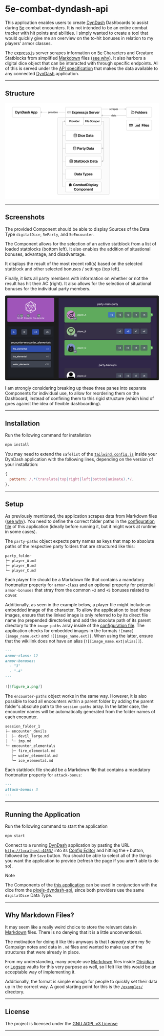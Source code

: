 # 5e-combat-dyndash-api

This application enables users to create [DynDash](https://github.com/dd-framework/DynDash) Dashboards to assist during [5e](https://roll20.net/compendium/dnd5e/) combat encounters. It is not intended to be an entire combat tracker with hit points and abilities. I simply wanted to create a tool that would quickly give me an overview on the to-hit bonuses in relation to my players' armor classes.

The [express.js](https://expressjs.com) server scrapes information on [5e](https://roll20.net/compendium/dnd5e/) Characters and Creature Statblocks from simplified [Markdown](https://en.wikipedia.org/wiki/Markdown) files ([see why](#why-markdown-files)). It also harbors a digital dice object that can be interacted with through specific endpoints. All of this is served under the [API specification](https://github.com/dd-framework/DynDash/blob/main/example_provider/API_SPECIFICATION.md) that makes the data available to any connected [DynDash](https://github.com/dd-framework/DynDash) application.

---

## Structure

![Structure_Graph](/resources/5e_Combat_DynDash_API.png)

---

## Screenshots

The provided Component should be able to display Sources of the Data Type `digitalDice`, `5eParty`, and `5eEncounter`.

The Component allows for the selection of an active statblock from a list of loaded statblocks (bottom left). It also enables the addition of situational bonuses, advantage, and disadvantage.

It displays the result of the most recent roll(s) based on the selected statblock and other selected bonuses / settings (top left).

Finally, it lists all party members with information on whether or not the result has hit their AC (right). It also allows for the selection of situational bonuses for the individual party members.

![Component_Screenshot](/resources/Example_Screenshot.png)

I am strongly considering breaking up these three panes into separate Components for individual use, to allow for reordering them on the Dashboard, instead of confining them to this rigid structure (which kind of goes against the idea of flexible dashboarding).

---

## Installation

Run the following command for installation
```sh
npm install
```

You may need to extend the `safelist` of the [`tailwind.config.js`](https://github.com/dd-framework/DynDash/blob/main/tailwind.config.js) inside your DynDash application with the following lines, depending on the version of your installation:
```js
{
  pattern: /.*(translate|top|right|left|bottom|animate).*/,
},
```

---

## Setup

As previously mentioned, the application scrapes data from Markdown files ([see why](#why-markdown-files)). You need to define the correct folder paths in the [configuration file](/5e_combat_provider/config.json) of this application (ideally before running it, but it might work at runtime in some cases).

The `party-paths` object expects party names as keys that map to absolute paths of the respective party folders that are structured like this:

```
party_folder
├─ player_A.md
├─ player_B.md
└─ player_C.md
```

Each player file should be a Markdown file that contains a mandatory frontmatter property for `armor-class` and an optional property for potential `armor-bonuses` that stray from the common `+2` and `+5` bonuses related to cover.

Additionally, as seen in the example below, a player file might include an embedded image of the character. To allow the application to load these images, ensure that the linked image is only referred to by its direct file name (no prepended directories) and add the absolute path of its parent directory to the `image-paths` array inside of the [configuration file](/5e_combat_provider/config.json). The application checks for embedded images in the formats `![name](image_name.ext)` and `![[image_name.ext]]`. When using the latter, ensure that the wikilink does not have an alias (`![[image_name.ext|alias]]`).

```markdown
---
armor-class: 12
armor-bonuses:
  - "3"
  - "-4"
---

![[figure_a.png]]
```

The `encounter-paths` object works in the same way. However, it is also possible to load all encounters within a parent folder by adding the parent folder's absolute path to the `session-paths` array. In the latter case, the encounter names will be automatically generated from the folder names of each encounter.

```
session_folder_1
├─ encounter_devils
│  ├─ devil_large.md
│  └─ imp.md
└─ encounter_elementals
   ├─ fire_elemental.md
   ├─ water_elemental.md
   └─ ice_elemental.md
```

Each statblock file should be a Markdown file that contains a mandatory frontmatter property for `attack-bonus`:

```markdown
---
attack-bonus: 3
---
```

---

## Running the Application

Run the following command to start the application
```sh
npm start
```

Connect to a running [DynDash](https://github.com/dd-framework/DynDash) application by pasting the URL [`http://localhost:4453/`](http://localhost:4453/) into its [Config Editor](http://localhost:3002/) and hitting the `+` button, followed by the `Save` button. You should be able to select all of the things you want the application to provide (refresh the page if you aren't able to do so).

> [!NOTE]
> The Components of the [this application](https://github.com/KiljanK/5e-combat-dyndash-api) can be used in conjunction with the dice from the [pixels-dyndash-api](https://github.com/KiljanK/pixels-dyndash-api), since both providers use the same `digitalDice` Data Type.

---

## Why Markdown Files?

It may seem like a really weird choice to store the relevant data in [Markdown](https://en.wikipedia.org/wiki/Markdown) files. There is no denying that it is a little unconventional.

The motivation for doing it like this anyways is that I _already_ store my 5e Campaign notes and data in `.md` files and wanted to make use of the structures that were already in place.

From my understanding, many people use [Markdown](https://en.wikipedia.org/wiki/Markdown) files inside [Obsidian](http://obsidian.md) or [Logseq](https://logseq.com) vaults for this very purpose as well, so I felt like this would be an acceptable way of implementing it.

Additionally, the format is simple enough for people to quickly set their data up in the correct way. A good starting point for this is the [`/examples/`](/examples/README.md) directory.

---

## License

The project is licensed under the [GNU AGPL v3 License](https://www.gnu.org/licenses/agpl-3.0.de.html)

---